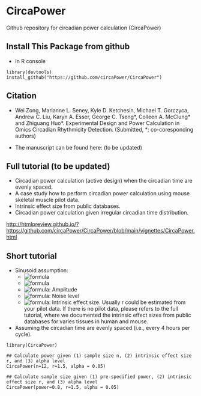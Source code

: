 # CircaPower
Github repository for circadian power calculation (CircaPower)


## Install This Package from github
* In R console

```{R}
library(devtools)
install_github("https://github.com/circaPower/CircaPower") 
```

## Citation

* Wei Zong, Marianne L. Seney, Kyle D. Ketchesin, Michael T. Gorczyca, Andrew C. Liu, Karyn A. Esser, George C. Tseng*, Colleen A. McClung* and Zhiguang Huo*. Experimental Design and Power Calculation in Omics Circadian Rhythmicity Detection. (Submitted, *: co-coresponding authors)

* The manuscript can be found here: (to be updated)

## Full tutorial (to be updated)

* Circadian power calculation (active design) when the circadian time are evenly spaced.
* A case study how to perform circadian power calculation using mouse skeletal muscle pilot data.
* Intrinsic effect size from public databases.
* Circadian power calculation given irregular circadian time distribution.

http://htmlpreview.github.io/?https://github.com/circaPower/CircaPower/blob/main/vignettes/CircaPower.html

## Short tutorial 

* Sinusoid assumption: 
  * ![formula](https://render.githubusercontent.com/render/math?math=\color{white}\large\y=A\sin(w(t%2B\phi))%2B\M%2B\varepsilon)
  * ![formula](https://render.githubusercontent.com/render/math?math=\color{white}\large\varepsilon\sim\N(0,\sigma^2))
  * ![formula](https://render.githubusercontent.com/render/math?math=\color{white}\large\A): Amplitude
  * ![formula](https://render.githubusercontent.com/render/math?math=\color{white}\large\varepsilon): Noise level
  * ![formula](https://render.githubusercontent.com/render/math?math=\color{white}\large\r=\A/\varepsilon): Intrinsic effect size. Usually r could be estimated from your pilot data. If there is no pilot data, please refers to the full tutorial, where we documented the intrinsic effect sizes from public databases for varies tissues in human and mouse.
* Assuming the circadian time are evenly spaced (i.e., every 4 hours per cycle).

```{R}
library(CircaPower)

## Calculate power given (1) sample size n, (2) intrinsic effect size r, and (3) alpha level
CircaPower(n=12, r=1.5, alpha = 0.05)

## Calculate sample size given (1) pre-specified power, (2) intrinsic effect size r, and (3) alpha level
CircaPower(power=0.8, r=1.5, alpha = 0.05)

```

